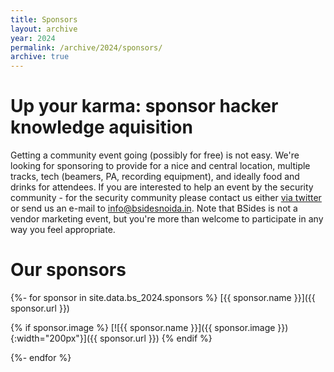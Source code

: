 ```yaml
---
title: Sponsors
layout: archive
year: 2024
permalink: /archive/2024/sponsors/
archive: true
---
```



# Up your karma: sponsor hacker knowledge aquisition
Getting a community event going (possibly for free) is not easy. We're looking for sponsoring to provide
for a nice and central location, multiple tracks, tech (beamers, PA, recording equipment), and ideally
food and drinks for attendees. If you are interested to help an event by the security community - for the
security community please contact us either [via twitter](https://twitter.com/BSidesNoida) or send us an
e-mail to [info@bsidesnoida.in](mailto:info@bsidesnoida.in). 
Note that BSides is not a vendor marketing event, but you're more than welcome to participate in any way you feel appropriate.

# Our sponsors

{%- for sponsor in site.data.bs_2024.sponsors %}
[{{ sponsor.name }}]({{ sponsor.url }})

{% if sponsor.image %}
[![{{ sponsor.name }}]({{ sponsor.image }}){:width="200px"}]({{ sponsor.url }})
{% endif %}

{%- endfor %}
